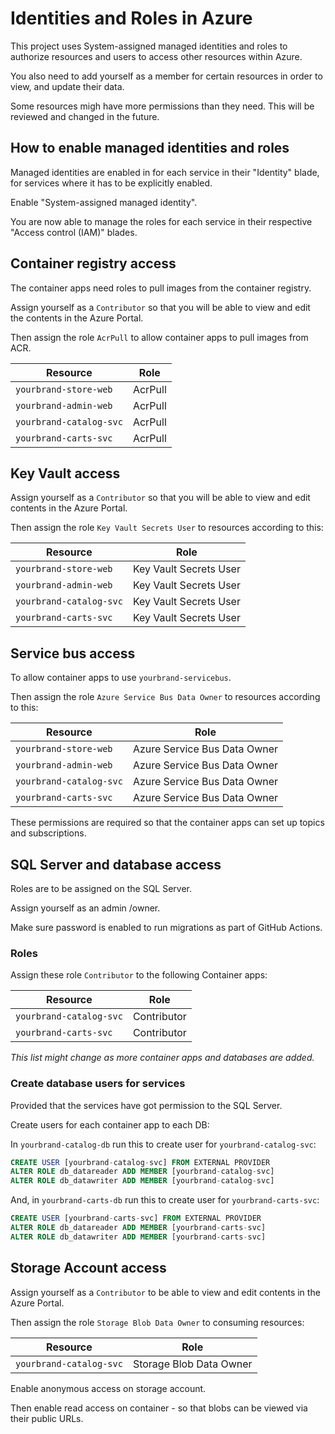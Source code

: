 # Identities and Roles in Azure

This project uses System-assigned managed identities and roles to authorize resources and users to access other resources within Azure.

You also need to add yourself as a member for certain resources in order to view, and update their data.

Some resources migh have more permissions than they need. This will be reviewed and changed in the future.

## How to enable managed identities and roles

Managed identities are enabled in for each service in their "Identity" blade, for services where it has to be explicitly enabled.

Enable "System-assigned managed identity".

You are now able to manage the roles for each service in their respective "Access control (IAM)" blades.

## Container registry access

The container apps need roles to pull images from the container registry.

Assign yourself as a ``Contributor`` so that you will be able to view and edit the contents in the Azure Portal.

Then assign the role ``AcrPull`` to allow container apps to pull images from ACR.

| Resource                   | Role    |
|--------                    |----     |
| ``yourbrand-store-web``    | AcrPull |
| ``yourbrand-admin-web``    | AcrPull |
| ``yourbrand-catalog-svc``  | AcrPull |
| ``yourbrand-carts-svc``    | AcrPull |

## Key Vault access

Assign yourself as a ``Contributor`` so that you will be able to view and edit contents in the Azure Portal.

Then assign the role ``Key Vault Secrets User`` to resources according to this:

| Resource                   | Role                    |
|--------                    |----                     |
| ``yourbrand-store-web``    | Key Vault Secrets User  |
| ``yourbrand-admin-web``    | Key Vault Secrets User  |
| ``yourbrand-catalog-svc``  | Key Vault Secrets User  |
| ``yourbrand-carts-svc``    | Key Vault Secrets User  |

## Service bus access

To allow container apps to use ``yourbrand-servicebus``.

Then assign the role ``Azure Service Bus Data Owner`` to resources according to this:

| Resource                   | Role                          |
|--------                    |----                           |
| ``yourbrand-store-web``    | Azure Service Bus Data Owner  |
| ``yourbrand-admin-web``    | Azure Service Bus Data Owner  |
| ``yourbrand-catalog-svc``  | Azure Service Bus Data Owner  |
| ``yourbrand-carts-svc``    | Azure Service Bus Data Owner  |

These permissions are required so that the container apps can set up topics and subscriptions.

## SQL Server and database access

Roles are to be assigned on the SQL Server.

Assign yourself as an admin /owner.

Make sure password is enabled to run migrations as part of GitHub Actions.

### Roles

Assign these role ``Contributor`` to the following Container apps:

| Resource                   | Role          |
|--------                    |----           |
| ``yourbrand-catalog-svc``  | Contributor   |
| ``yourbrand-carts-svc``    | Contributor   |

_This list might change as more  container apps and databases are added._

### Create database users for services

Provided that the services have got permission to the SQL Server.

Create users for each container app to each DB:

In ``yourbrand-catalog-db`` run this to create user for ``yourbrand-catalog-svc``:

```sql
CREATE USER [yourbrand-catalog-svc] FROM EXTERNAL PROVIDER
ALTER ROLE db_datareader ADD MEMBER [yourbrand-catalog-svc]
ALTER ROLE db_datawriter ADD MEMBER [yourbrand-catalog-svc]
```

And, in ``yourbrand-carts-db`` run this to create user for ``yourbrand-carts-svc``:

```sql
CREATE USER [yourbrand-carts-svc] FROM EXTERNAL PROVIDER
ALTER ROLE db_datareader ADD MEMBER [yourbrand-carts-svc]
ALTER ROLE db_datawriter ADD MEMBER [yourbrand-carts-svc]
```

## Storage Account access

Assign yourself as a ``Contributor`` to be able to view and edit contents in the Azure Portal.

Then assign the role ``Storage Blob Data Owner`` to consuming resources:

| Resource                   | Role                      |
|--------                    |----                       |
| ``yourbrand-catalog-svc``  | Storage Blob Data Owner   |

Enable anonymous access on storage account.

Then enable read access on container - so that blobs can be viewed via their public URLs.
